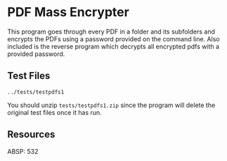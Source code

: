 # PDF Mass Encrypter

This program goes through every PDF in a folder and its subfolders and encrypts the PDFs using a password provided on the command line.  Also included is the reverse program which decrypts all encrypted pdfs with a provided password.

## Test Files

	../tests/testpdfs1

You should unzip `tests/testpdfs1.zip` since the program will delete the original test files once it has run.

## Resources

ABSP: 532

